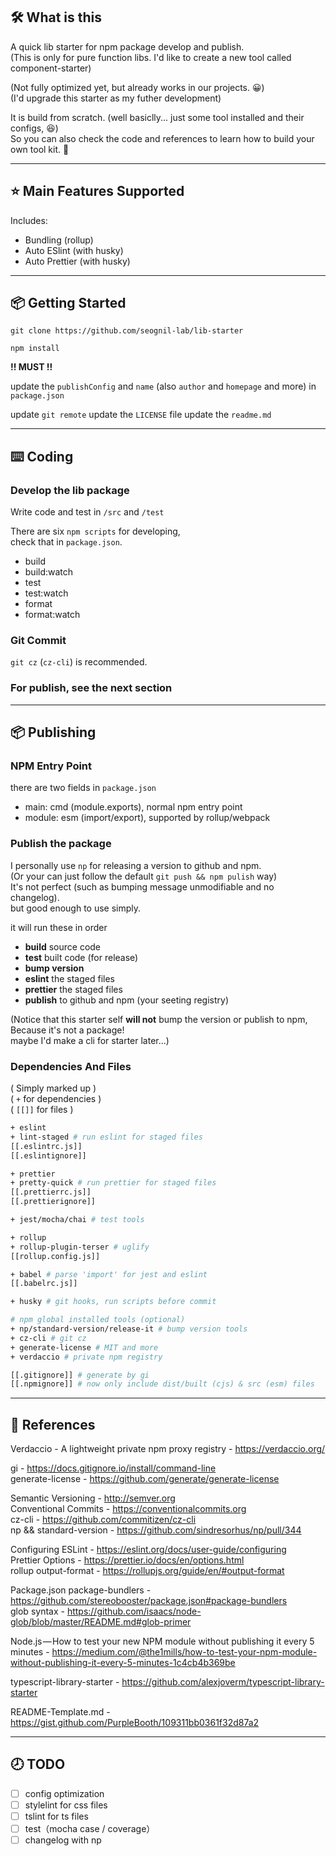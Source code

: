 ## 🛠️ What is this

A quick lib starter for npm package develop and publish.  
(This is only for pure function libs. I'd like to create a new tool called component-starter)

(Not fully optimized yet, but already works in our projects. 😀)  
(I'd upgrade this starter as my futher development)

It is build from scratch. (well basiclly... just some tool installed and their configs, 😆)  
So you can also check the code and references to learn how to build your own tool kit. 🖖

---

## ⭐️ Main Features Supported

Includes:

- Bundling (rollup)
- Auto ESlint (with husky)
- Auto Prettier (with husky)

---

## 📦 Getting Started

`git clone https://github.com/seognil-lab/lib-starter`

`npm install`

**!! MUST !!**

update the `publishConfig` and `name` (also `author` and `homepage` and more) in `package.json`

update `git remote`
update the `LICENSE` file
update the `readme.md`

---

## ⌨️ Coding

### Develop the lib package

Write code and test in `/src` and `/test`

There are six `npm scripts` for developing,  
check that in `package.json`.

- build
- build:watch
- test
- test:watch
- format
- format:watch

### Git Commit

`git cz` (`cz-cli`) is recommended.

### For publish, see the next section

---

## 📦 Publishing

### NPM Entry Point

there are two fields in `package.json`

- main: cmd (module.exports), normal npm entry point
- module: esm (import/export), supported by rollup/webpack

### Publish the package

I personally use `np` for releasing a version to github and npm.  
(Or your can just follow the default `git push && npm pulish` way)  
It's not perfect (such as bumping message unmodifiable and no changelog).  
but good enough to use simply.

it will run these in order

- **build** source code
- **test** built code (for release)
- **bump version**
- **eslint** the staged files
- **prettier** the staged files
- **publish** to github and npm (your seeting registry)

(Notice that this starter self **will not** bump the version or publish to npm,  
Because it's not a package!  
maybe I'd make a cli for starter later...)

### Dependencies And Files

( Simply marked up )  
( `+` for dependencies )  
( `[[]]` for files )

```bash
+ eslint
+ lint-staged # run eslint for staged files
[[.eslintrc.js]]
[[.eslintignore]]

+ prettier
+ pretty-quick # run prettier for staged files
[[.prettierrc.js]]
[[.prettierignore]]

+ jest/mocha/chai # test tools

+ rollup
+ rollup-plugin-terser # uglify
[[rollup.config.js]]

+ babel # parse 'import' for jest and eslint
[[.babelrc.js]]

+ husky # git hooks, run scripts before commit

# npm global installed tools (optional)
+ np/standard-version/release-it # bump version tools
+ cz-cli # git cz
+ generate-license # MIT and more
+ verdaccio # private npm registry

[[.gitignore]] # generate by gi
[[.npmignore]] # now only include dist/built (cjs) & src (esm) files
```

---

## 📜 References

Verdaccio - A lightweight private npm proxy registry - https://verdaccio.org/

gi - https://docs.gitignore.io/install/command-line  
generate-license - https://github.com/generate/generate-license

Semantic Versioning - http://semver.org  
Conventional Commits - https://conventionalcommits.org  
cz-cli - https://github.com/commitizen/cz-cli  
np && standard-version - https://github.com/sindresorhus/np/pull/344

Configuring ESLint - https://eslint.org/docs/user-guide/configuring  
Prettier Options - https://prettier.io/docs/en/options.html  
rollup output-format - https://rollupjs.org/guide/en/#output-format

Package.json package-bundlers - https://github.com/stereobooster/package.json#package-bundlers  
glob syntax - https://github.com/isaacs/node-glob/blob/master/README.md#glob-primer

Node.js — How to test your new NPM module without publishing it every 5 minutes - https://medium.com/@the1mills/how-to-test-your-npm-module-without-publishing-it-every-5-minutes-1c4cb4b369be

typescript-library-starter - https://github.com/alexjoverm/typescript-library-starter

README-Template.md - https://gist.github.com/PurpleBooth/109311bb0361f32d87a2

---

## 🕗 TODO

- [ ] config optimization
- [ ] stylelint for css files
- [ ] tslint for ts files
- [ ] test（mocha case / coverage）
- [ ] changelog with np
